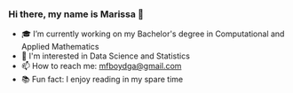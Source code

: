 ### Hi there, my name is Marissa 👋

- 🎓 I’m currently working on my Bachelor's degree in Computational and Applied Mathematics
- 🧐 I'm interested in Data Science and Statistics
- 📫 How to reach me: mfboydga@gmail.com
- 📚 Fun fact: I enjoy reading in my spare time

<!--
**mboyd47/mboyd47** is a ✨ _special_ ✨ repository because its `README.md` (this file) appears on your GitHub profile.

Here are some ideas to get you started:
- 💡 My resume can be found here: [Marissa's Resume] ()

- 🔭 I’m currently working on ...
- 🌱 I’m currently learning ...
- 👯 I’m looking to collaborate on ...
- 🤔 I’m looking for help with ...
- 💬 Ask me about ...
- 📫 How to reach me: ...
- 😄 Pronouns: ...
- ⚡ Fun fact: ...
-->
